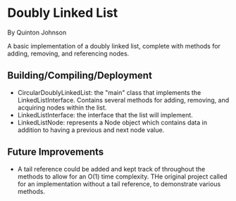 Doubly Linked List
===================

By Quinton Johnson

A basic implementation of a doubly linked list, complete with methods for adding, removing, and referencing nodes.

Building/Compiling/Deployment
-----------------------------

- CircularDoublyLinkedList: the "main" class that implements the LinkedListInterface. Contains several methods for adding, removing, and acquiring nodes within the list.
- LinkedListInterface: the interface that the list will implement.
- LinkedListNode: represents a Node object which contains data in addition to having a previous and next node value.

Future Improvements
-----------------------------

- A tail reference could be added and kept track of throughout the methods to allow for an O(1) time complexity. THe original project called for an implementation without a tail reference, to demonstrate various methods.
